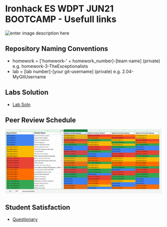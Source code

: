 # Ironhack ES WDPT JUN21 BOOTCAMP - Usefull links

![enter image description here](https://avatars.githubusercontent.com/u/54281267?s=280&v=4)

## Repository Naming Conventions
- homework = ['homework-' + homework_number]-[team name] (private) e.g. homework-3-TheExceptionalists
- lab = [lab number]-[your git-username] (private) e.g. 2.04-MyGitUsername

## Labs Solution
- [Lab Soln]()  

## Peer Review Schedule
![enter image description here](https://github.com/ES-IH-WDPT-JUN21/usefull-links/blob/main/peerReviewSchedule.png)

## Student Satisfaction 
- [Questionary](https://ironhack.typeform.com/to/vELPxhbY)

